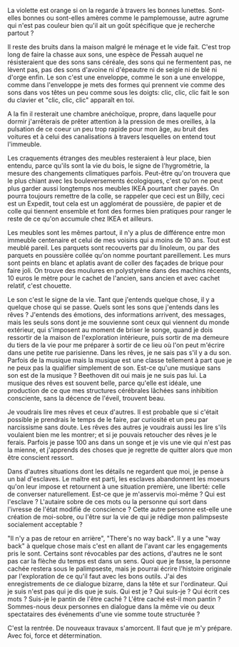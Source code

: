 La violette est orange si on la regarde à travers les bonnes lunettes. Sont-elles bonnes ou sont-elles amères comme le pamplemousse, autre agrume qui n'est pas couleur bien qu'il ait un goût spécifique que je recherche partout ?

Il reste des bruits dans la maison malgré le ménage et le vide fait. C'est trop long de faire la chasse aux sons, une espèce de Pessah auquel ne résisteraient que des sons sans céréale, des sons qui ne fermentent pas, ne lèvent pas, pas des sons d'avoine ni d'épeautre ni de seigle ni de blé ni d'orge enfin. Le son c'est une enveloppe, comme le son a une enveloppe, comme dans l'enveloppe je mets des formes qui prennent vie comme des sons dans vos têtes un peu comme sous les doigts: clic, clic, clic fait le son du clavier et "clic, clic, clic" apparaît en toi.

A la fin il resterait une chambre anéchoïque, propre, dans laquelle pour dormir j'arrêterais de prêter attention à la pression de mes oreilles, à la pulsation de ce coeur un peu trop rapide pour mon âge, au bruit des voitures et à celui des canalisations à travers lesquelles on entend tout l'immeuble.

Les craquements étranges des meubles resteraient à leur place, bien entendu, parce qu'ils sont la vie du bois, le signe de l'hygrométrie, la mesure des changements climatiques parfois. Peut-être qu'on trouvera que le plus chiant avec les bouleversements écologiques, c'est qu'on ne peut plus garder aussi longtemps nos meubles IKEA pourtant cher payés. On pourra toujours remettre de la colle, se rappeler que ceci est un Billy, ceci est un Expedit, tout cela est un agglomérat de poussière, de papier et de colle qui tiennent ensemble et font des formes bien pratiques pour ranger le reste de ce qu'on accumule chez IKEA et ailleurs.

Les meubles sont les mêmes partout, il n'y a plus de différence entre mon immeuble centenaire et celui de mes voisins qui a moins de 10 ans. Tout est meublé pareil. Les parquets sont recouverts par du linoleum, ou par des parquets en poussière collée qu'on nomme pourtant pareillement. Les murs sont peints en blanc et aplatis avant de coller des façades de brique pour faire joli. On trouve des moulures en polystyrène dans des machins récents, 10 euros le mètre pour le cachet de l'ancien, sans ancien et avec cachet relatif, c'est chouette.

Le son c'est le signe de la vie. Tant que j'entends quelque chose, il y a quelque chose qui se passe. Quels sont les sons que j'entends dans les rêves ? J'entends des émotions, des informations arrivent, des messages, mais les seuls sons dont je me souvienne sont ceux qui viennent du monde extérieur, qui s'imposent au moment de briser le songe, quand je dois ressortir de la maison de l'exploration intérieure, puis sortir de ma demeure du tiers de la vie pour me préparer à sortir de ce lieu où l'on peut m'écrire dans une petite rue parisienne. Dans les rêves, je ne sais pas s'il y a du son. Parfois de la musique mais la musique est une classe tellement à part que je ne peux pas la qualifier simplement de son. Est-ce qu'une musique sans son est de la musique ? Beethoven dit oui mais je ne suis pas lui. La musique des rêves est souvent belle, parce qu'elle est idéale, une production de ce que mes structures cérébrales lâchées sans inhibition consciente, sans la décence de l'éveil, trouvent beau.

Je voudrais lire mes rêves et ceux d'autres. Il est probable que si c'était possible je prendrais le temps de le faire, par curiosité et un peu par narcissisme sans doute. Les rêves des autres je voudrais aussi les lire s'ils voulaient bien me les montrer; et si je pouvais retoucher des rêves je le ferais. Parfois je passe 100 ans dans un songe et je vis une vie qui n'est pas la mienne, et j'apprends des choses que je regrette de quitter alors que mon être conscient ressort.

Dans d'autres situations dont les détails ne regardent que moi, je pense à un bal d'esclaves. Le maître est parti, les esclaves abandonnent les moeurs qu'on leur impose et retournent à une situation première, une liberté: celle de converser naturellement. Est-ce que je m'asservis moi-même ? Qui est l'esclave ? L'autaire sobre de ces mots ou la personne qui sort dans l'ivresse de l'état modifié de conscience ? Cette autre personne est-elle une création de moi-sobre, ou l'être sur la vie de qui je rédige mon palimpseste socialement acceptable ?

"Il n'y a pas de retour en arrière", "There's no way back". Il y a une "way back" à quelque chose mais c'est en allant de l'avant car les engagements pris le sont. Certains sont révocables par des actions, d'autres ne le sont pas car la flèche du temps est dans un sens. Quoi que je fasse, la personne cachée restera sous le palimpseste, mais je pourrai écrire l'histoire originale par l'exploration de ce qu'il faut avec les bons outils. J'ai des enregistrements de ce dialogue bizarre, dans la tête et sur l'ordinateur. Qui je suis n'est pas qui je dis que je suis. Qui est je ? Qui suis-je ? Qui écrit ces mots ? Suis-je le pantin de l'être caché ? L'être caché est-il mon pantin ? Sommes-nous deux personnes en dialogue dans la même vie ou deux spectataires des événements d'une vie somme toute structurée ?

C'est la rentrée. De nouveaux travaux s'amorcent. Il faut que je m'y prépare. Avec foi, force et détermination.

